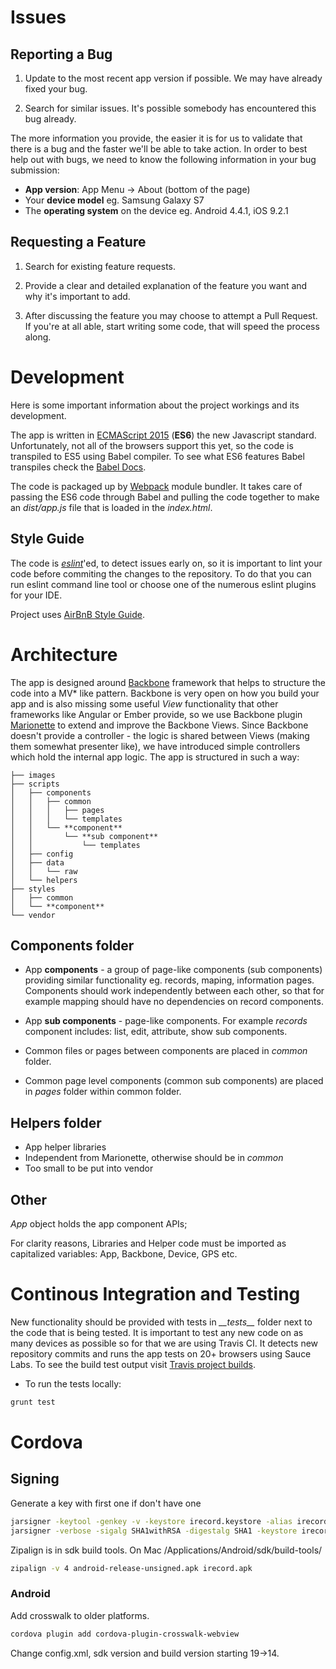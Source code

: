 # Issues


## Reporting a Bug
1. Update to the most recent app version if possible. We may have already
fixed your bug.

2. Search for similar issues. It's possible somebody has encountered
this bug already.

The more information you provide, the easier it is for us to validate that
there is a bug and the faster we'll be able to take action. In order to best help out with bugs, we need to know the following information in your bug submission:

* **App version**: App Menu -> About (bottom of the page)
* Your **device model** eg. Samsung Galaxy S7 
* The **operating system** on the device eg. Android 4.4.1, iOS 9.2.1


## Requesting a Feature

1. Search for existing feature requests.

2. Provide a clear and detailed explanation of the feature you want and why
it's important to add.

3. After discussing the feature you may choose to attempt a Pull Request. If
you're at all able, start writing some code, that will speed the process
along.


# Development

Here is some important information about the project workings and its development.

The app is written in [ECMAScript 2015](http://es6-features.org) (**ES6**) the 
new Javascript standard. Unfortunately, not all of the browsers support this yet,
so the code is transpiled to ES5 using Babel compiler. To see what ES6 features Babel
transpiles check the [Babel Docs](https://babeljs.io/docs/learn-es2015).

The code is packaged up by [Webpack](https://webpack.github.io) module bundler. It
takes care of passing the ES6 code through Babel and pulling the code together
to make an *dist/app.js* file that is loaded in the *index.html*.


## Style Guide

The code is *[eslint](http://eslint.org)*'ed, to detect issues early on, so it is 
important to lint your code before commiting the changes to the repository.
To do that you can run eslint command line tool or choose one of the numerous 
eslint plugins for your IDE.

Project uses [AirBnB Style Guide](https://github.com/airbnb/javascript).


# Architecture

The app is designed around [Backbone](backbone.org) framework that helps to 
structure the code
into a MV* like pattern. Backbone is very open on how you build your app and is also
missing some useful *View* functionality that other frameworks like Angular or Ember
provide, so we use Backbone plugin [Marionette](marionettejs.org) to extend and 
improve the Backbone Views. Since Backbone doesn't provide a controller - 
the logic is shared between Views (making them somewhat presenter like), 
we have introduced simple controllers which hold the internal app logic. 
The app is structured in such a way:  

```
├── images
├── scripts
│   ├── components
│   │   ├── common
│   │   │   ├── pages
│   │   │   └── templates
│   │   └── **component**
│   │       └── **sub component**
│   │           └── templates
│   ├── config
│   ├── data
│   │   └── raw
│   └── helpers
├── styles
│   ├── common
│   └── **component**
└── vendor
```

## Components folder

* App **components** - a group of page-like components (sub components) providing similar
 functionality eg. records, maping, information pages. 
 Components should work independently between each other, so that for example mapping should
 have no dependencies on record components.

* App **sub components** - page-like components. For example *records* component 
includes: list, edit, attribute, show sub components.  

* Common files or pages between components are placed in *common* folder.

* Common page level components (common sub components) are placed in *pages* 
folder within common folder.


## Helpers folder

* App helper libraries
* Independent from Marionette, otherwise should be in *common*
* Too small to be put into vendor


## Other

*App* object holds the app component APIs;

For clarity reasons, Libraries and Helper code must be imported as capitalized 
variables: App, Backbone, Device, GPS etc.


# Continous Integration and Testing

New functionality should be provided with tests in *\_\_tests\_\_* folder next to the 
code that is being tested. It is important to test any new code on as many devices
as possible so for that we are using Travis CI. It detects new repository 
commits and runs the app tests on 20+ browsers using Sauce Labs. To see the build
test output visit [Travis project builds](https://travis-ci.org/NERC-CEH/irecord-app).

- To run the tests locally:

```bash
grunt test
```

# Cordova

## Signing

Generate a key with first one if don't have one
```bash
jarsigner -keytool -genkey -v -keystore irecord.keystore -alias irecord -keyalg RSA -keysize 2048 -validity 10000
jarsigner -verbose -sigalg SHA1withRSA -digestalg SHA1 -keystore irecord.keystore android-release-unsigned.apk irecord
```

Zipalign is in sdk build tools. On Mac /Applications/Android/sdk/build-tools/

```bash
zipalign -v 4 android-release-unsigned.apk irecord.apk
```

### Android

Add crosswalk to older platforms.
```bash
cordova plugin add cordova-plugin-crosswalk-webview
```

Change config.xml, sdk version and build version starting 19->14.
